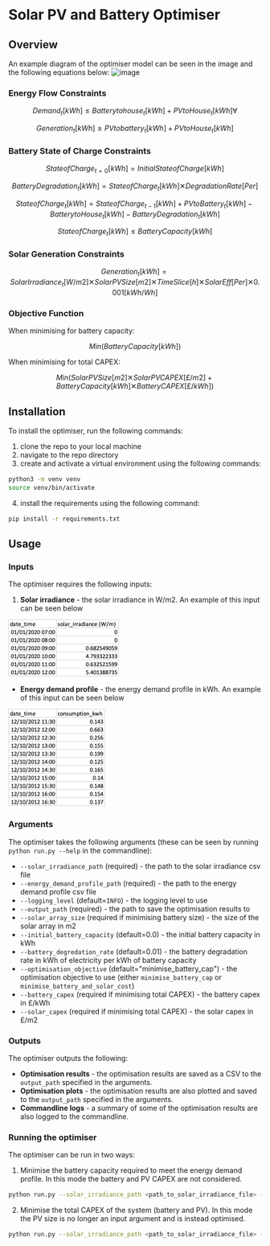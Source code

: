 # Solar PV and Battery Optimiser

## Overview
An example diagram of the optimiser model can be seen in the image and the following equations below:
![image](https://github.com/davidwickh/solar_pv_and_battery_optimiser/assets/56641696/a850f2d9-fc5e-4e6e-bb0f-831b387f1b1b)

### Energy Flow Constraints
$$Demand_{t} [kWh] ≤ Battery to house_{t} [kWh] + PV to House_{t} [kWh] \forall $$

$$Generation_{t} [kWh] ≥ PV to battery_{t} [kWh] + PV to House_{t} [kWh]$$


### Battery State of Charge Constraints
$$State of Charge_{t=0} [kWh] = Initial State of Charge [kWh]$$

$$Battery Degradation_{t} [kWh] = State of Charge_{t} [kWh] ✕ Degradation Rate [Per]$$

$$State of Charge_{t} [kWh] = State of Charge_{t-1} [kWh] + PV to Battery_{t} [kWh] - Battery to House_{t} [kWh] - Battery Degradation_{t} [kWh]$$

$$State of Charge_{t} [kWh] ≤ Battery Capacity [kWh]$$


### Solar Generation Constraints
$$Generation_{t} [kWh] = Solar Irradiance_{t} [W/m2] ✕ Solar PV Size [m2] ✕ Time Slice [h] ✕ Solar Eff [Per] ✕ 0.001 [kWh/Wh]$$


### Objective Function
When minimising for battery capacity:

$$Min (Battery Capacity [kWh])$$

When minimising for total CAPEX:

$$Min ( Solar PV Size [m2] ✕ Solar PV CAPEX [£/m2] + Battery Capacity [kWh] ✕ Battery CAPEX [£/kWh] )$$




## Installation
To install the optimiser, run the following commands:
1. clone the repo to your local machine
2. navigate to the repo directory
3. create and activate a virtual environment using the following commands:
```bash
python3 -m venv venv
source venv/bin/activate
```
4. install the requirements using the following command:
```bash
pip install -r requirements.txt
```

## Usage
### Inputs
The optimiser requires the following inputs:
1. **Solar irradiance** - the solar irradiance in W/m2. An example of this input can be seen below

![img.png](docs/img.png)
- **Energy demand profile** - the energy demand profile in kWh. An example of this input can be seen 
below

![img_1.png](docs/img_1.png)

### Arguments
The optimiser takes the following arguments (these can be seen by running `python run.py --help` in the commandline):
- `--solar_irradiance_path` (required) - the path to the solar irradiance csv file
- `--energy_demand_profile_path` (required) - the path to the energy demand profile csv file
- `--logging_level` (default=`INFO`) - the logging level to use
- `--output_path` (required) - the path to save the optimisation results to 
- `--solar_array_size` (required if minimising battery size) - the size of the solar array in m2
- `--initial_battery_capacity` (default=0.0) - the initial battery capacity in kWh
- `--battery_degredation_rate` (default=0.01) - the battery degradation rate in kWh of electricity per kWh of battery capacity
- `--optimisation_objective` (default="minimise_battery_cap") - the optimisation objective to use (either `minimise_battery_cap` or `minimise_battery_and_solar_cost`)
- `--battery_capex` (required if minimising total CAPEX) - the battery capex in £/kWh
- `--solar_capex` (required if minimising total CAPEX) - the solar capex in £/m2

### Outputs
The optimiser outputs the following:
- **Optimisation results** - the optimisation results are saved as a CSV to the `output_path` specified in the arguments.
- **Optimisation plots** - the optimisation results are also plotted and saved to the `output_path` specified in the arguments.
- **Commandline logs** - a summary of some of the optimisation results are also logged to the commandline.

### Running the optimiser
The optimiser can be run in two ways:
1. Minimise the battery capacity required to meet the energy demand profile. In this mode the battery and PV CAPEX are not considered.
```bash
python run.py --solar_irradiance_path <path_to_solar_irradiance_file> --energy_demand_profile_path <path_to_energy_demand_profile_file> --optimisation_objective "minimise_battery_cap" --output_path <path_to_save_results_to> --solar_array_size <solar_array_size> --initial_battery_capacity <initial_battery_capacity> --battery_degredation_rate <battery_degredation_rate>
```
2. Minimise the total CAPEX of the system (battery and PV). In this mode the PV size is no longer an input argument and is instead optimised.
```bash
python run.py --solar_irradiance_path <path_to_solar_irradiance_file> --energy_demand_profile_path <path_to_energy_demand_profile_file> --optimisation_objective "minimise_battery_and_solar_cost" --output_path <path_to_save_results_to> --initial_battery_capacity <initial_battery_capacity> --battery_degredation_rate <battery_degredation_rate> --battery_capex <battery_capex> --solar_capex <solar_capex>
```
